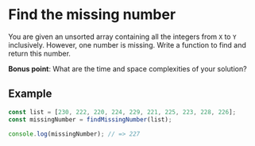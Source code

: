 # Find the missing number

You are given an unsorted array containing all the integers from `X` to `Y` inclusively. However, one number is missing. Write a function to find and return this number.

**Bonus point**: What are the time and space complexities of your solution?

## Example

```js
const list = [230, 222, 220, 224, 229, 221, 225, 223, 228, 226];
const missingNumber = findMissingNumber(list);

console.log(missingNumber); // => 227
```